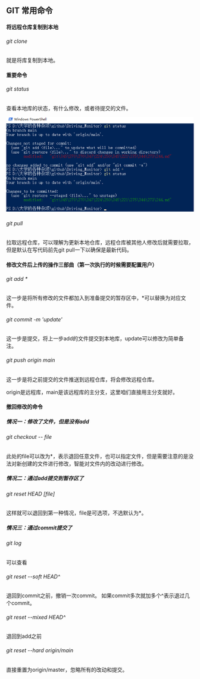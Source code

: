 ## GIT 常用命令

#### 将远程仓库复制到本地

###### git clone

就是将库复制到本地。

#### 重要命令

###### git status

查看本地库的状态，有什么修改，或者待提交的文件。

![image-20220309205639193](git常用命令.assets/image-20220309205639193.png)

###### git pull

拉取远程仓库，可以理解为更新本地仓库，远程仓库被其他人修改后就需要拉取，但是默认在写代码前先git pull一下以确保是最新代码。

#### 修改文件后上传的操作三部曲（第一次执行的时候需要配置用户）

###### git add *

这一步是将所有修改的文件都加入到准备提交的暂存区中，*可以替换为对应文件。

###### git commit -m 'update'

这一步是提交，将上一步add的文件提交到本地库，update可以修改为简单备注。

###### git push origin main

这一步是将之前提交的文件推送到远程仓库，将会修改远程仓库。

origin是远程库，main是该远程库的主分支，这里咱们直接用主分支就好。

#### 撤回修改的命令

##### 情况一：修改了文件，但是没有add

###### git checkout -- file

此处的file可以改为*，表示退回任意文件，也可以指定文件，但是需要注意的是没法对新创建的文件进行修改，智能对文件内的改动进行修改。

##### 情况二：通过add提交到暂存区了

###### git reset HEAD [file]

这样就可以退回到第一种情况，file是可选项，不选默认为*。

##### 情况三：通过commit提交了

###### git log

可以查看

###### git reset --soft HEAD^

退回到commit之前，撤销一次commit。
如果commit多次就加多个^表示退过几个commit。

###### git reset --mixed HEAD^

退回到add之前

###### git reset --hard origin/main

直接重置为origin/master，忽略所有的改动和提交。